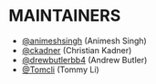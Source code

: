 # MAINTAINERS

- [@animeshsingh](https://github.com/animeshsingh) (Animesh Singh)
- [@ckadner](https://github.com/ckadner) (Christian Kadner)
- [@drewbutlerbb4](https://github.com/drewbutlerbb4) (Andrew Butler)
- [@Tomcli](https://github.com/Tomcli) (Tommy Li)
